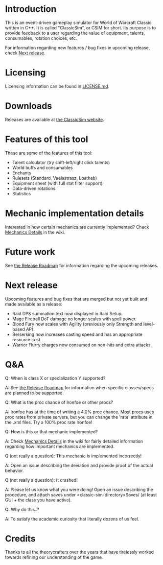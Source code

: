 # Introduction

This is an event-driven gameplay simulator for World of Warcraft Classic written in C++. It is called "ClassicSim", or
CSIM for short. Its purpose is to provide feedback to a user regarding the value of equipment, talents, consumables,
rotation choices, etc.

For information regarding new features / bug fixes in upcoming release, check [Next release](#next-release).

# Licensing

Licensing information can be found in [LICENSE.md](https://github.com/timhul/ClassicSim/blob/master/LICENSE).

# Downloads

Releases are available at [the ClassicSim website](https://classicsim.org/?C=M;O=D).

# Features of this tool

These are some of the features of this tool:

* Talent calculator (try shift-left/right click talents)
* World buffs and consumables
* Enchants
* Rulesets (Standard, Vaelastrasz, Loatheb)
* Equipment sheet (with full stat filter support)
* Data-driven rotations
* Statistics

# Mechanic implementation details

Interested in how certain mechanics are currently implemented? Check
[Mechanics Details](https://github.com/timhul/ClassicSim/wiki/Mechanics-Details) in the wiki.

# Future work

See [the Release Roadmap](https://github.com/timhul/ClassicSim/wiki/Release-Roadmap) for information regarding the
upcoming releases.

# Next release

Upcoming features and bug fixes that are merged but not yet built and made available as a release:

* Raid DPS summation text now displayed in Raid Setup.
* Mage Fireball DoT damage no longer scales with spell power.
* Blood Fury now scales with Agility (previously only Strength and level-based AP).
* Berserking now increases casting speed and has an appropriate resource cost.
* Warrior Flurry charges now consumed on non-hits and extra attacks.

# Q&A

Q: When is class X or specialization Y supported?

A: See [the Release Roadmap](https://github.com/timhul/ClassicSim/wiki/Release-Roadmap) for information when specific
classes/specs are planned to be supported.

Q: What is the proc chance of Ironfoe or other procs?

A: Ironfoe has at the time of writing a 4.0% proc chance. Most procs uses proc rates from private servers, but you can
change the 'rate' attribute in the .xml files. Try a 100% proc rate Ironfoe!

Q: How is this or that mechanic implemented?

A: Check [Mechanics Details](https://github.com/timhul/ClassicSim/wiki/Mechanics-Details) in the wiki for fairly detailed
information regarding how important mechanics are implemented.

Q (not really a question): This mechanic is implemented incorrectly!

A: Open an issue describing the deviation and provide proof of the actual behavior.

Q (not really a question): It crashed!

A: Please let us know what you were doing! Open an issue describing the procedure, and attach saves under
\<classic-sim-directory\>Saves/ (at least GUI + the class you have active).

Q: Why do this..?

A: To satisfy the academic curiosity that literally dozens of us feel.

# Credits

Thanks to all the theorycrafters over the years that have tirelessly worked towards refining our understanding of the
game.
